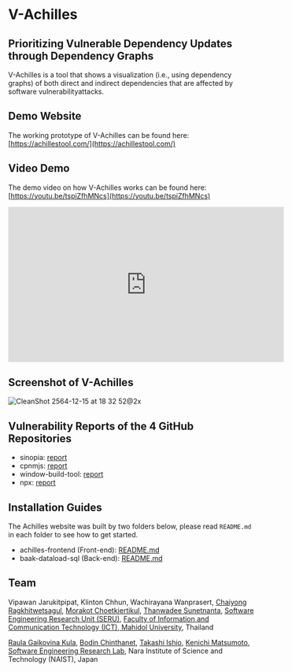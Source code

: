 # V-Achilles
## Prioritizing Vulnerable Dependency Updates through Dependency Graphs
V-Achilles is a tool that shows a visualization (i.e., using dependency graphs) of both direct and indirect dependencies that are affected by software vulnerabilityattacks. 

## Demo Website
The working prototype of V-Achilles can be found here: [https://achillestool.com/](https://achillestool.com/)

## Video Demo
The demo video on how V-Achilles works can be found here: [https://youtu.be/tspiZfhMNcs](https://youtu.be/tspiZfhMNcs)

<div>
<iframe width="560" height="315" src="https://www.youtube.com/embed/tspiZfhMNcs" title="YouTube video player" frameborder="0" allow="accelerometer; autoplay; clipboard-write; encrypted-media; gyroscope; picture-in-picture" allowfullscreen></iframe>
</div>

## Screenshot of V-Achilles
![CleanShot 2564-12-15 at 18 32 52@2x](https://user-images.githubusercontent.com/1671353/146179237-74cca704-9160-4b63-b84f-e8d2bfd91e08.png)

## Vulnerability Reports of the 4 GitHub Repositories
- sinopia: [report](files/sinopia.pdf)
- cpnmjs: [report](files/cpnmjs.pdf)
- window-build-tool: [report](files/windows-build-tools.png)
- npx: [report](files/npx.png)

## Installation Guides
The Achilles website was built by two folders below, please read `README.md` in each folder to see how to get started. 
- achilles-frontend (Front-end): [README.md](https://github.com/MUICT-SERU/Achilles/blob/master/achilles-frontend/README.md)
- baak-dataload-sql (Back-end): [README.md](https://github.com/MUICT-SERU/Achilles/blob/master/baak-dataload-sql/README.md)

## Team
Vipawan Jarukitpipat, Klinton Chhun, Wachirayana Wanprasert, [Chaiyong Ragkhitwetsagul](https://cragkhit.github.io/), [Morakot Choetkiertikul](https://morakotch.wordpress.com/), [Thanwadee Sunetnanta](http://mucc.mahidol.ac.th/~ittth/),
[Software Engineering Research Unit (SERU)](https://muict-seru.github.io/),
[Faculty of Information and Communication Technology (ICT), Mahidol University](https://www.ict.mahidol.ac.th/), Thailand

[Raula Gaikovina Kula](https://raux.github.io/), [Bodin Chinthanet](https://bchinthanet.com/), [Takashi Ishio](https://takashi-ishio.github.io/index-en.html), [Kenichi Matsumoto](https://scholar.google.com/citations?user=-DfBligAAAAJ&hl=en),
[Software Engineering Research Lab](https://isw3.naist.jp/Research/cs-se-en.html),
Nara Institute of Science and Technology (NAIST), Japan
